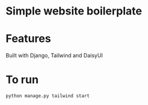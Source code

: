 # Simple website boilerplate

# Features 
Built with Django, Tailwind and DaisyUI

# To run
```
python manage.py tailwind start
```